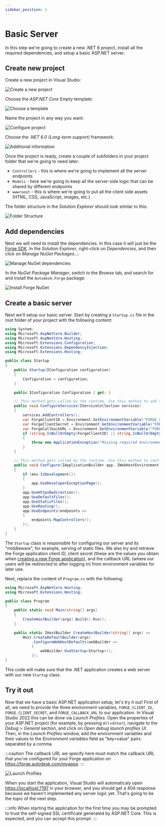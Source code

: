 ```yaml
---
sidebar_position: 1
---
```


# Basic Server

In this step we're going to create a new .NET 6 project, install all the required dependencies,
and setup a basic ASP.NET server.

## Create new project

Create a new project in Visual Studio:

![Create a new project](create-project.png)

Choose the _ASP.NET Core Empty_ template:

![Choose a template](choose-template.png)

Name the project in any way you want:

![Configure project](configure-project.png)

Choose the _.NET 6.0 (Long-term support)_ framework:

![Additional information](additional-info.png)

Once the project is ready, create a couple of subfolders in your project folder that we're going to need later:

- `Controllers` - this is where we're going to implement all the server endpoints
- `Models` - here we're going to keep all the server-side logic that can be shared by different endpoints
- `wwwrooot` - this is where we're going to put all the client side assets (HTML, CSS, JavaScript, images, etc.)

The folder structure in the _Solution Explorer_ should look similar to this:

![Folder Structure](./folder-structure.png)

## Add dependencies

Next we will need to install the dependencies. In this case it will just be the
[Forge SDK](https://www.nuget.org/packages/Autodesk.Forge). In the _Solution Explorer_,
right-click on _Dependencies_, and then click on _Manage NuGet Packages..._:

![Manage NuGet dependencies](manage-nuget.png)

In the _NuGet Package Manager_, switch to the _Browse_ tab, and search for and install
the `Autodesk.Forge` package:

![Install Forge NuGet](install-nuget.png)

## Create a basic server

Next we'll setup our basic server. Start by creating a `Startup.cs` file in the root folder
of your project with the following content:

```csharp title="Startup.cs"
using System;
using Microsoft.AspNetCore.Builder;
using Microsoft.AspNetCore.Hosting;
using Microsoft.Extensions.Configuration;
using Microsoft.Extensions.DependencyInjection;
using Microsoft.Extensions.Hosting;

public class Startup
{
    public Startup(IConfiguration configuration)
    {
        Configuration = configuration;
    }

    public IConfiguration Configuration { get; }

    // This method gets called by the runtime. Use this method to add services to the container.
    public void ConfigureServices(IServiceCollection services)
    {
        services.AddControllers();
        var ForgeClientID = Environment.GetEnvironmentVariable("FORGE_CLIENT_ID");
        var ForgeClientSecret = Environment.GetEnvironmentVariable("FORGE_CLIENT_SECRET");
        var ForgeCallbackURL = Environment.GetEnvironmentVariable("FORGE_CALLBACK_URL");
        if (string.IsNullOrEmpty(ForgeClientID) || string.IsNullOrEmpty(ForgeClientSecret) || string.IsNullOrEmpty(ForgeCallbackURL))
        {
            throw new ApplicationException("Missing required environment variables FORGE_CLIENT_ID, FORGE_CLIENT_SECRET, or FORGE_CALLBACK_URL.");
        }
    }

    // This method gets called by the runtime. Use this method to configure the HTTP request pipeline.
    public void Configure(IApplicationBuilder app, IWebHostEnvironment env)
    {
        if (env.IsDevelopment())
        {
            app.UseDeveloperExceptionPage();
        }
        app.UseHttpsRedirection();
        app.UseDefaultFiles();
        app.UseStaticFiles();
        app.UseRouting();
        app.UseEndpoints(endpoints =>
        {
            endpoints.MapControllers();
        });
    }
}
```

The `Startup` class is responsible for configuring our server and its "middleware", for example,
serving of static files. We also try and retrieve the Forge application client ID, client secret
(these are the values you obtain when [creating a new Forge application](../../../intro#create-an-app)),
and the callback URL (where our users will be redirected to after logging in) from environment
variables for later use.

Next, replace the content of `Program.cs` with the following:

```csharp title="Program.cs"
using Microsoft.AspNetCore.Hosting;
using Microsoft.Extensions.Hosting;

public class Program
{
    public static void Main(string[] args)
    {
        CreateHostBuilder(args).Build().Run();
    }

    public static IHostBuilder CreateHostBuilder(string[] args) =>
        Host.CreateDefaultBuilder(args)
            .ConfigureWebHostDefaults(webBuilder =>
            {
                webBuilder.UseStartup<Startup>();
            });
}
```

This code will make sure that the .NET application creates a web server with our
new `Startup` class.

## Try it out

Now that we have a basic ASP.NET application setup, let's try it out! First of all, we need to provide
the three environment variables, `FORGE_CLIENT_ID`, `FORGE_CLIENT_SECRET`, and `FORGE_CALLBACK_URL`
to our application. In Visual Studio 2022 this can be done via _Launch Profiles_. Open the properties
of your ASP.NET project (for example, by pressing `Alt`+`Enter`), navigate to the _Debug_ > _General_
section, and click on _Open debug launch profiles UI_. Then, in the _Launch Profiles_ window, add
the environment variables and their values to the _Environment variables_ field as "key=value" pairs
separated by a comma.

:::caution
The callback URL we specify here must match the callback URL that you've configured
for your Forge application on https://forge.autodesk.com/myapps.
:::

![Launch Profiles](launch-profiles.png)

When you start the application, Visual Studio will automaticaly open [https://localhost:7197](https://localhost:7197)
in your browser, and you should get a 404 response because we haven't implemented any server logic yet.
That's going to be the topic of the next step.

:::info
When starting the application for the first time you may be prompted to trust the self-signed
SSL certificate generated by ASP.NET Core. This is expected, and you can accept this prompt.
:::
